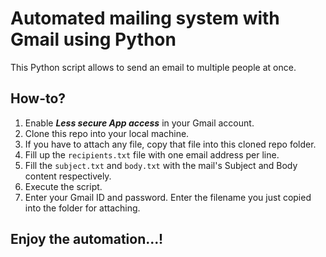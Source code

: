 # Automated mailing system with Gmail using Python

This Python script allows to send an email to multiple people at once.

## How-to?
1. Enable ***Less secure App access*** in your Gmail account.
2. Clone this repo into your local machine.
3. If you have to attach any file, copy that file into this cloned repo folder.
4. Fill up the `recipients.txt` file with one email address per line.
5. Fill the `subject.txt` and `body.txt` with the mail's Subject and Body content respectively.
6. Execute the script.
7. Enter your Gmail ID and password. Enter the filename you just copied into the folder for attaching.

## **Enjoy the automation...!**

